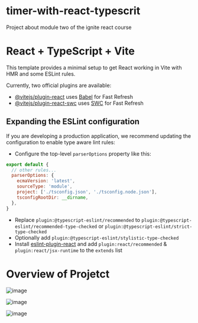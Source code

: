 # timer-with-react-typescrit
Project about module two of the ignite react course

# React + TypeScript + Vite

This template provides a minimal setup to get React working in Vite with HMR and some ESLint rules.

Currently, two official plugins are available:

- [@vitejs/plugin-react](https://github.com/vitejs/vite-plugin-react/blob/main/packages/plugin-react/README.md) uses [Babel](https://babeljs.io/) for Fast Refresh
- [@vitejs/plugin-react-swc](https://github.com/vitejs/vite-plugin-react-swc) uses [SWC](https://swc.rs/) for Fast Refresh

## Expanding the ESLint configuration

If you are developing a production application, we recommend updating the configuration to enable type aware lint rules:

- Configure the top-level `parserOptions` property like this:

```js
export default {
  // other rules...
  parserOptions: {
    ecmaVersion: 'latest',
    sourceType: 'module',
    project: ['./tsconfig.json', './tsconfig.node.json'],
    tsconfigRootDir: __dirname,
  },
}
```

- Replace `plugin:@typescript-eslint/recommended` to `plugin:@typescript-eslint/recommended-type-checked` or `plugin:@typescript-eslint/strict-type-checked`
- Optionally add `plugin:@typescript-eslint/stylistic-type-checked`
- Install [eslint-plugin-react](https://github.com/jsx-eslint/eslint-plugin-react) and add `plugin:react/recommended` & `plugin:react/jsx-runtime` to the `extends` list

# Overview of Projetct

![image](https://github.com/carialira/timer-with-react-typescrit/assets/36704406/e58c5839-b26e-4f95-8d3f-2202f52e9891)

![image](https://github.com/carialira/timer-with-react-typescrit/assets/36704406/e757a11a-d1ce-4ee5-b292-64a28388b3ca)

![image](https://github.com/carialira/timer-with-react-typescrit/assets/36704406/b04914e8-0502-4c24-b1d2-1526c8d88d99)

